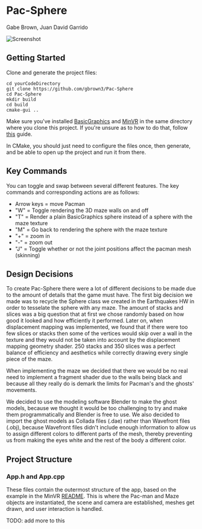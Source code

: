 # Pac-Sphere

Gabe Brown, Juan David Garrido

![Screenshot](pacsphere-normal.gif)

## Getting Started

Clone and generate the project files:

```
cd yourCodeDirectory
git clone https://github.com/gbrown3/Pac-Sphere
cd Pac-Sphere
mkdir build
cd build
cmake-gui ..
```
Make sure you've installed [BasicGraphics](https://github.com/mac-comp465-f18/basicgraphics) and [MinVR](https://github.com/mac-comp465-f18/MinVR) in the same directory where you clone this project. If you're unsure as to how to do that, follow [this](https://docs.google.com/document/d/1eAPJK8-5PVgs30_pSBYFUQDQ6vxPnC1iGEfDeVRvSkw/edit?usp=sharing) guide.

In CMake, you should just need to configure the files once, then generate, and be able to open up the project and run it from there.

## Key Commands

You can toggle and swap between several different features. The key commands and corresponding actions are as follows:

- Arrow keys = move Pacman
- "W" = Toggle rendering the 3D maze walls on and off
- "T" = Render a plain BasicGraphics sphere instead of a sphere with the maze texture
- "M" = Go back to rendering the sphere with the maze texture
- "+" = zoom in
- "-" = zoom out
- "J" = Toggle whether or not the joint positions affect the pacman mesh (skinning) 

## Design Decisions
To create Pac-Sphere there were a lot of different decisions to be made due to the amount of details that the game must have. The first big decision we made was to recycle the Sphere class we created in the Earthquakes HW in order to tesselate the sphere with any maze. The amount of stacks and slices was a big question that at first we chose randomly based on how good it looked and how efficiently it performed. Later on, when displacement mapping was implemented, we found that if there were too few slices or stacks then some of the vertices would skip over a wall in the texture and they would not be taken into account by the displacement mapping geometry shader. 250 stacks and 350 slices was a perfect balance of efficiency and aesthetics while correctly drawing every single piece of the maze.

When implementing the maze we decided that there we would be no real need to implement a fragment shader due to the walls being black and because all they really do is demark the limits for Pacman's and the ghosts' movements. 

We decided to use the modeling software Blender to make the ghost models, because we thought it would be too challenging to try and make them programmatically and Blender is free to use. We also decided to import the ghost models as Collada files (.dae) rather than Wavefront files (.obj), because Wavefront files didn't include enough information to allow us to assign different colors to different parts of the mesh, thereby preventing us from making the eyes white and the rest of the body a different color.

## Project Structure

### App.h and App.cpp
These files contain the outermost structure of the app, based on the example in the MinVR [README](https://github.com/mac-comp465-f18/MinVR/blob/master/README.md). This is where the Pac-man and Maze objects are instantiated, the scene and camera are established, meshes get drawn, and user interaction is handled.

TODO: add more to this
